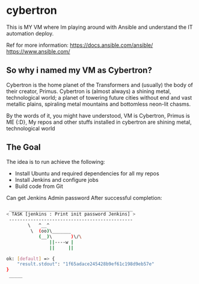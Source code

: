 # cybertron

This is MY VM where Im playing around with Ansible and understand the IT automation deploy.

Ref for more information: https://docs.ansible.com/ansible/ https://www.ansible.com/

## So why i named my VM as Cybertron?

Cybertron is the home planet of the Transformers and (usually) the body of their creator, Primus. Cybertron is (almost always) a shining metal, technological world; a planet of towering future cities without end and vast metallic plains, spiraling metal mountains and bottomless neon-lit chasms.

By the words of it, you might have understood, VM is Cybertron, Primus is ME {:D}, My repos and other stuffs installed in cybertron are shining metal, technological world

## The Goal

The idea is to run achieve the following:

- Install Ubuntu and required dependencies for all my repos
- Install Jenkins and configure jobs
- Build code from Git

Can get Jenkins Admin password After successful completion:

```bash
 ______________________________________________ 
< TASK [jenkins : Print init password Jenkins] >
 ---------------------------------------------- 
        \   ^__^
         \  (oo)\_______
            (__)\       )\/\
                ||----w |
                ||     ||

ok: [default] => {
    "result.stdout": "1f65adace245428b9ef61c198d9eb57e"
}
 _____
```